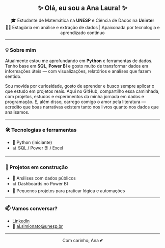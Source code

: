 <h2 align="center">✨ Olá, eu sou a Ana Laura! ✨</h2>

<p align="center">
  🎓 Estudante de Matemática na <strong>UNESP</strong> e Ciência de Dados na <strong>Uninter</strong><br>
  👩‍💻 Estagiária em análise e extração de dados | Apaixonada por tecnologia e aprendizado contínuo<br>
</p>

---

### 💡 Sobre mim

Atualmente estou me aprofundando em **Python** e ferramentas de dados. Tenho base em **SQL**, **Power BI** e gosto muito de transformar dados em informações úteis — com visualizações, relatórios e análises que fazem sentido.

Sou movida por curiosidade, gosto de aprender e busco sempre aplicar o que estudo em projetos reais. Aqui no GitHub, compartilho essa caminhada, com projetos, estudos e experimentos da minha jornada em dados e programação. E, além disso, carrego comigo o amor pela literatura — acredito que boas narrativas existem tanto nos livros quanto nos dados que analisamos.

---

### 🛠️ Tecnologias e ferramentas

- 🐍 Python (iniciante)
- 📊 SQL / Power BI / Excel

---

### 🌸 Projetos em construção

- 📘 Análises com dados públicos
- 📊 Dashboards no Power BI
- 🧠 Pequenos projetos para praticar lógica e automações

---

### 📫 Vamos conversar?

- [LinkedIn](https://br.linkedin.com/in/alsimionato)
- 📩 al.simionato@unesp.br

---

<p align="center">
  Com carinho, Ana 💕
</p>
